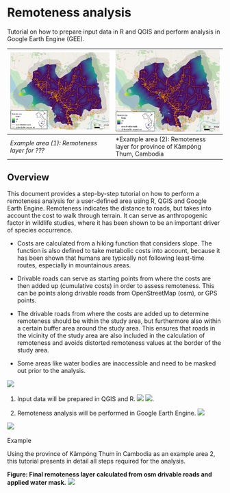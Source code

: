 # Remoteness analysis

Tutorial on how to prepare input data in R and QGIS and perform analysis in Google Earth Engine (GEE).

| <img src="https://github.com/Luisa-del/Remoteness/blob/main/img/remoteness.png" width = "500"> | <img src="https://github.com/Luisa-del/Remoteness/blob/main/img/remoteness.png" width = "500"> |
|----|----|
| *Example area (1): Remoteness layer for ???*  |   *Example area (2): Remoteness layer for province of Kâmpóng Thum, Cambodia |



## Overview

This document provides a step-by-step tutorial on how to perform a remoteness analysis for a user-defined area using R, QGIS and Google Earth Engine. Remoteness indicates the distance to roads, but takes into account the cost to walk through terrain. It can serve as anthropogenic factor in wildlife studies, where it has been shown to be an important driver of species occurrence.
  
* Costs are calculated from a hiking function that considers slope. The function is also defined to take metabolic costs into account, because it has been shown that humans are typically not following least-time routes, especially in mountainous areas.
  
* Drivable roads can serve as starting points from where the costs are then added up (cumulative costs) in order to assess remoteness. This can be points along drivable roads from OpenStreetMap (osm), or GPS points.

* The drivable roads from where the costs are added up to determine remoteness should be within the study area, but furthermore also within a certain buffer area around the study area. This ensures that roads in the vicinity of the study area are also included in the calculation of remoteness and avoids distorted remoteness values at the border of the study area.

* Some areas like water bodies are inaccessible and need to be masked out prior to the analysis.

![](".png")

1. Input data will be prepared in QGIS and R. ![](D:/Dateien/Uni/Eagle_Master/Hiwijob_IZW/Remoteness_tutorial/graphics/logo_qgis.png) ![](D:/Dateien/Uni/Eagle_Master/Hiwijob_IZW/Remoteness_tutorial/graphics/logo_r.png).

2. Remoteness analysis will be performed in Google Earth Engine. ![](D:/Dateien/Uni/Eagle_Master/Hiwijob_IZW/Remoteness_tutorial/graphics/logo_gee.png) 

![](".png")

Example

Using the province of Kâmpóng Thum in Cambodia as an example area 2, this tutorial presents in detail all steps required for the analysis.  

**Figure: Final remoteness layer calculated from osm drivable roads and applied water mask.**
![](D:/Dateien/Uni/Eagle_Master/Hiwijob_IZW/Remoteness_tutorial/graphics/remoteness.png)



